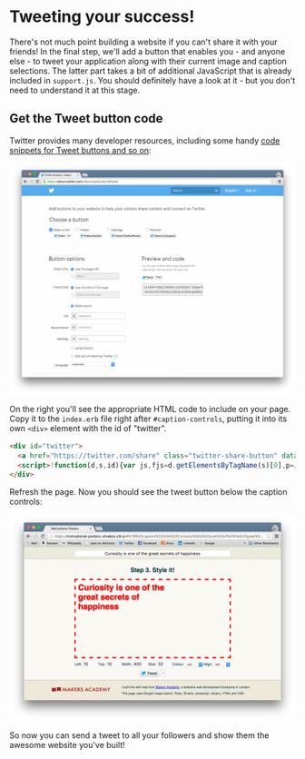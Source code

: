 # Tweeting your success!
There's not much point building a website if you can't share it with your friends!  In the final step, we'll add a button that enables you - and anyone else - to tweet your application along with their current image and caption selections.  The latter part takes a bit of additional JavaScript that is already included in `support.js`.  You should definitely have a look at it - but you don't need to understand it at this stage.

## Get the Tweet button code
Twitter provides many developer resources, including some handy [code snippets for Tweet buttons and so on](https://about.twitter.com/resources/buttons#tweet):

![twitter buttons](/images/step_10/twitter_buttons.png)

On the right you'll see the appropriate HTML code to include on your page. Copy it to the `index.erb` file right after `#caption-controls`, putting it into its own `<div>` element with the id of "twitter".

```html
<div id="twitter">
  <a href="https://twitter.com/share" class="twitter-share-button" data-via="makersacademy" data-size="large" data-text="Today I finished building a 'Motivational Posters' website with @makersacademy!">Tweet</a>
  <script>!function(d,s,id){var js,fjs=d.getElementsByTagName(s)[0],p=/^http:/.test(d.location)?'http':'https';if(!d.getElementById(id)){js=d.createElement(s);js.id=id;js.src=p+'://platform.twitter.com/widgets.js';fjs.parentNode.insertBefore(js,fjs);}}(document, 'script', 'twitter-wjs');</script>
</div>
```

Refresh the page. Now you should see the tweet button below the caption controls:

![tweet button](/images/step_10/tweet_button.png)

So now you can send a tweet to all your followers and show them the awesome website you've built!
